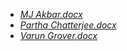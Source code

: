 - [_MJ Akbar.docx_](MJ%20Akbar.docx)
- [_Partha Chatterjee.docx_](Partha%20Chatterjee.docx)
- [_Varun Grover.docx_](Varun%20Grover.docx)
